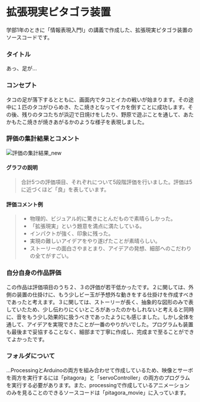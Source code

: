# 拡張現実ピタゴラ装置
学部1年のときに「情報表現入門Ⅰ」の講義で作成した、拡張現実ピタゴラ装置のソースコードです。

### タイトル
あっ、足が…

### コンセプト 
タコの足が落下するとともに、画面内でタコとイカの戦いが始まります。その途中に１匹のタコがひらめき、たこ焼きとなってイカを倒すことに成功します。その後、残りのタコたちが浜辺で日焼けをしたり、野原で遊ぶことを通して、あたかもたこ焼きが焼きあがるかのような様子を表現しました。

### 評価の集計結果とコメント
![評価の集計結果_new](https://user-images.githubusercontent.com/50357319/121624113-e11e2680-caab-11eb-8f8c-bdb438d4eefd.png)

#### グラフの説明
>合計5つの評価項目、それぞれについて5段階評価を行いました。評価は5に近づくほど「良」を表しています。

#### 評価コメント例
> - 物理的、ビジュアル的に驚きにとんだもので素晴らしかった。
> - 「拡張現実」という題意を満点に満たしている。
> - インパクトが強く、印象に残った。
> - 実現の難しいアイデアをやり遂げたことが素晴らしい。
> - ストーリーの面白さやまとまり、アイデアの発想、細部へのこだわりの全てがすごい。

### 自分自身の作品評価
この作品は評価項目のうち２、３の評価が若干低かったです。２に関しては、外側の装置の仕掛けに、もう少しビー玉が予想外な動きをする仕掛けを作成すべきであったと考えます。３に関しては、ストーリーが長く、抽象的な図形のみで表していたため、少し伝わりにくいところがあったのかもしれないと考えると同時に、音をもう少し効果的に扱うべきであったようにも感じました。しかし全体を通して、アイデアを実現できたことが一番のやりがいでした。プログラムも装置も最後まで妥協することなく、細部まで丁寧に作成し、完成まで至ることができてよかったです。

### フォルダについて
...ProcessingとArduinoの両方を組み合わせて作成しているため、映像とサーボを両方を実行するには「pitagora」と「servoController」の両方のプログラムを実行する必要があります。また、processingで作成しているアニメーションのみを見ることのできるソースコードは「pitagora_movie」に入っています。
